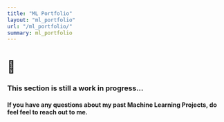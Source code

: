 ```yaml
---
title: "ML Portfolio"
layout: "ml_portfolio"
url: "/ml_portfolio/"
summary: ml_portfolio
---
```


# 🚧

### This section is still a work in progress...

#### If you have any questions about my past Machine Learning Projects, do feel feel to reach out to me.